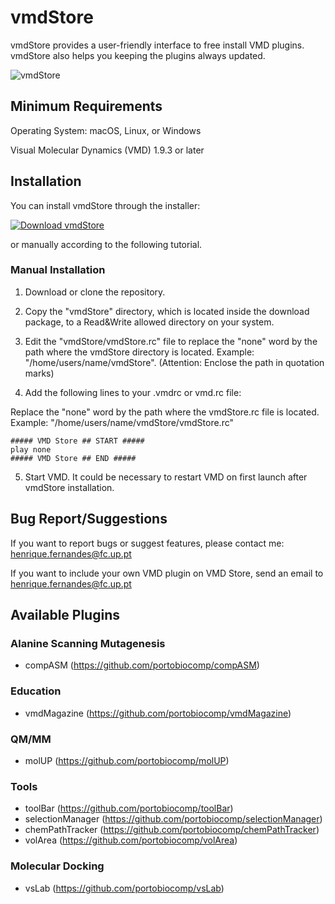 # vmdStore
vmdStore provides a user-friendly interface to free install VMD plugins. vmdStore also helps you keeping the plugins always updated.

![vmdStore](https://i.imgur.com/pt2Yydd.jpg)

## Minimum Requirements
Operating System: macOS, Linux, or Windows

Visual Molecular Dynamics (VMD) 1.9.3 or later

## Installation 
You can install vmdStore through the installer:

[![Download vmdStore](https://a.fsdn.com/con/app/sf-download-button)](https://sourceforge.net/projects/vmdstore/files/latest/download)




or manually according to the following tutorial.


### Manual Installation
1. Download or clone the repository.

2. Copy the "vmdStore" directory, which is located inside the download package, to a Read&Write allowed directory on your system.

3. Edit the "vmdStore/vmdStore.rc" file to replace the "none" word by the path where the vmdStore directory is located. Example: "/home/users/name/vmdStore". (Attention: Enclose the path in quotation marks)

4. Add the following lines to your .vmdrc or vmd.rc file:

Replace the "none" word by the path where the vmdStore.rc file is located. Example: "/home/users/name/vmdStore/vmdStore.rc"

```
##### VMD Store ## START #####
play none
##### VMD Store ## END #####
```

5. Start VMD. It could be necessary to restart VMD on first launch after vmdStore installation.

## Bug Report/Suggestions
If you want to report bugs or suggest features, please contact me: henrique.fernandes@fc.up.pt

If you want to include your own VMD plugin on VMD Store, send an email to henrique.fernandes@fc.up.pt

## Available Plugins
### Alanine Scanning Mutagenesis
 - compASM (https://github.com/portobiocomp/compASM)

### Education
 - vmdMagazine (https://github.com/portobiocomp/vmdMagazine)
 
### QM/MM
 - molUP (https://github.com/portobiocomp/molUP)
 
### Tools
 - toolBar (https://github.com/portobiocomp/toolBar)
 - selectionManager (https://github.com/portobiocomp/selectionManager)
 - chemPathTracker (https://github.com/portobiocomp/chemPathTracker)
 - volArea (https://github.com/portobiocomp/volArea)

### Molecular Docking
 - vsLab (https://github.com/portobiocomp/vsLab)
